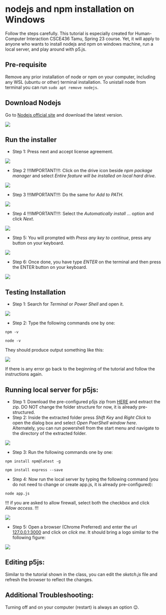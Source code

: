 # nodejs and npm installation on Windows
Follow the steps carefully. This tutorial is especially created for Human-Computer Interaction CSCE436 Tamu, Spring 23 course. Yet, it will apply to anyone who wants to install nodejs and npm on windows machine, run a local server, and play around with p5.js.

## Pre-requisite 
Remove any prior installation of node or npm on your computer, including any WSL (ubuntu or other) terminal installation. To unistall node from terminal you can run `sudo apt remove nodejs`.

## Download Nodejs
Go to [Nodejs official site](https://nodejs.org/en/download/) and download the latest version.

![](https://github.com/abulalarabi/nodejs_windows/raw/main/figures/nodejs_windows/Slide1.PNG)

## Run the installer
  * Step 1: Press next and accept license agreement.
   
  ![](https://github.com/abulalarabi/nodejs_windows/raw/main/figures/nodejs_windows/Slide2.PNG)

  * Step 2 !!!IMPORTANT!!!: Click on the drive icon beside _npm package manager_ and select _Entire feature will be installed on local hard drive_.
 
 ![](https://github.com/abulalarabi/nodejs_windows/raw/main/figures/nodejs_windows/Slide3.PNG)

  * Step 3 !!!IMPORTANT!!!: Do the same for _Add to PATH_.
  
  ![](https://github.com/abulalarabi/nodejs_windows/raw/main/figures/nodejs_windows/Slide4.PNG)
  
  * Step 4 !!!IMPORTANT!!!: Select the _Automatically install ..._ option and click _Next_.

   ![](https://github.com/abulalarabi/nodejs_windows/raw/main/figures/nodejs_windows/Slide5.PNG)

  * Step 5: You will prompted with _Press any key to continue_, press any button on your keyboard.

  ![](https://github.com/abulalarabi/nodejs_windows/raw/main/figures/nodejs_windows/Slide6.PNG)
  
  * Step 6: Once done, you have type _ENTER_ on the terminal and then press the ENTER button on your keyboard.
  
  ![](https://github.com/abulalarabi/nodejs_windows/raw/main/figures/nodejs_windows/Slide7.PNG)
  
## Testing Installation
  * Step 1: Search for _Terminal_ or _Power Shell_ and open it.

  ![](https://github.com/abulalarabi/nodejs_windows/raw/main/figures/nodejs_windows/Slide8.PNG)
  
  * Step 2: Type the following commands one by one:
  ```
  npm -v
  ```
  ```
  node -v
  ```
  
  They should produce output something like this:
  
  ![](https://github.com/abulalarabi/nodejs_windows/raw/main/figures/nodejs_windows/Slide9.PNG)
  
  If there is any error go back to the beginning of the tutorial and follow the instructions again. 

## Running local server for p5js:
  * Step 1: Download the pre-configured p5js zip from [HERE](https://github.com/abulalarabi/nodejs_windows/raw/main/p5js_windows.zip) and extract the zip. DO NOT change the folder structure for now, it is already pre-structured.
  * Step 2: Inside the extracted folder press _Shift Key_ and _Right Click_ to open the dialog box and select _Open PoerShell window here_. Alternately, you can run powershell from the start menu and navigate to the directory of the extracted folder.

  ![](https://github.com/abulalarabi/nodejs_windows/raw/main/figures/nodejs_windows/Slide10.PNG)
  
  * Step 3: Run the following commands one by one:
  ```
  npm install npm@latest -g
  ```
  ```
  npm install express --save
  ```
  
  * Step 4: Now run the local server by typing the following command (you do not need to change or create app.js, it is already pre-configured):
  ```
  node app.js
  ```
  
   !!! if you are asked to allow firewall, select both the checkbox and click _Allow access_. !!!
  
  ![](https://github.com/abulalarabi/nodejs_windows/raw/main/figures/nodejs_windows/Slide14.PNG)
  
  * Step 5: Open a browser (Chrome Preferred) and enter the url [127.0.0.1:3000](127.0.0.1:3000) and click on _click me_. It should bring a logo similar to the following figure:
  
  ![](https://github.com/abulalarabi/nodejs_windows/raw/main/figures/nodejs_windows/Slide15.PNG)

## Editing p5js:
Similar to the tutorial shown in the class, you can edit the _sketch.js_ file and refresh the browser to reflect the changes.

## Additional Troubleshooting:
Turning off and on your computer (restart) is always an option :wink:.



